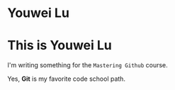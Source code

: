 Youwei Lu
============

# This is Youwei Lu

I'm writing something for the `Mastering Github` course.

Yes, **Git** is my favorite code school path.
